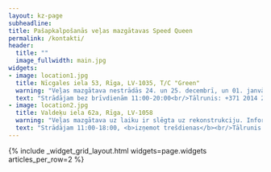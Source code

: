 ```yaml
---
layout: kz-page
subheadline:
title: Pašapkalpošanās veļas mazgātavas Speed Queen
permalink: /kontakti/
header:
  title: ""
  image_fullwidth: main.jpg
widgets:
- image: location1.jpg
  title: Nīcgales iela 53, Rīga, LV-1035, T/C "Green"
  warning: "Veļas mazgātava nestrādās 24. un 25. decembrī, un 01. janvārī."
  text: "Strādājam bez brīvdienām 11:00-20:00<br/>Tālrunis: +371 2014 2860"
- image: location2.jpg
  title: Valdeķu iela 62a, Rīga, LV-1058
  warning: "Veļas mazgātava uz laiku ir slēgta uz rekonstrukciju. Informatīvais tālrunis: +371 29266564."
  text: "Strādājam 11:00-18:00, <b>izņemot trešdienas</b><br/>Tālrunis: +371 2233 7337"
---
```


{% include _widget_grid_layout.html widgets=page.widgets articles_per_row=2 %}
